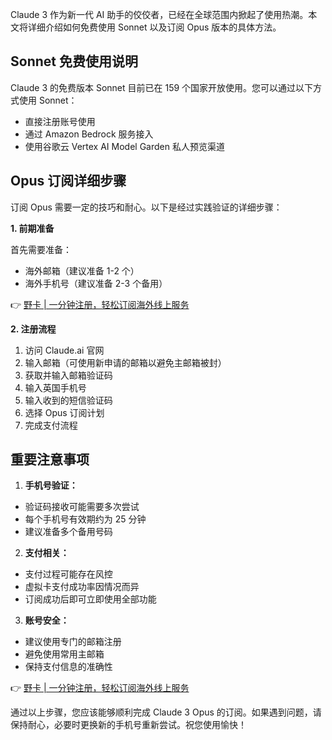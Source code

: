 Claude 3 作为新一代 AI 助手的佼佼者，已经在全球范围内掀起了使用热潮。本文将详细介绍如何免费使用 Sonnet 以及订阅 Opus 版本的具体方法。

## Sonnet 免费使用说明

Claude 3 的免费版本 Sonnet 目前已在 159 个国家开放使用。您可以通过以下方式使用 Sonnet：

- 直接注册账号使用
- 通过 Amazon Bedrock 服务接入
- 使用谷歌云 Vertex AI Model Garden 私人预览渠道

## Opus 订阅详细步骤

订阅 Opus 需要一定的技巧和耐心。以下是经过实践验证的详细步骤：

**1. 前期准备**

首先需要准备：
- 海外邮箱（建议准备 1-2 个）
- 海外手机号（建议准备 2-3 个备用）

👉 [野卡 | 一分钟注册，轻松订阅海外线上服务](https://bit.ly/bewildcard)

**2. 注册流程**

1. 访问 Claude.ai 官网
2. 输入邮箱（可使用新申请的邮箱以避免主邮箱被封）
3. 获取并输入邮箱验证码
4. 输入英国手机号
5. 输入收到的短信验证码
6. 选择 Opus 订阅计划
7. 完成支付流程

## 重要注意事项

1. **手机号验证：**
- 验证码接收可能需要多次尝试
- 每个手机号有效期约为 25 分钟
- 建议准备多个备用号码

2. **支付相关：**
- 支付过程可能存在风控
- 虚拟卡支付成功率因情况而异
- 订阅成功后即可立即使用全部功能

3. **账号安全：**
- 建议使用专门的邮箱注册
- 避免使用常用主邮箱
- 保持支付信息的准确性

👉 [野卡 | 一分钟注册，轻松订阅海外线上服务](https://bit.ly/bewildcard)

通过以上步骤，您应该能够顺利完成 Claude 3 Opus 的订阅。如果遇到问题，请保持耐心，必要时更换新的手机号重新尝试。祝您使用愉快！